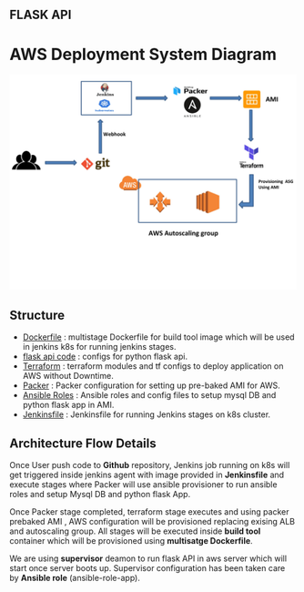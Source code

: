 ## FLASK API

# AWS Deployment System Diagram
<img src="Aws_deplyment_diag.jpg" width="700">

## Structure
* [Dockerfile](./Dockerfile) : multistage Dockerfile for build tool image which will be used in jenkins k8s for running jenkins stages.
* [flask api code](./api-code/) : configs for python flask api.
* [Terraform](./terraform/) : terraform modules and tf configs to deploy application on AWS without Downtime.
* [Packer](./packer) : Packer configuration for setting up pre-baked AMI for AWS.
* [Ansible Roles](./packer/roles) : Ansible roles and config files to setup mysql DB and python flask app in AMI.
* [Jenkinsfile](./Jenkinsfile) : Jenkinsfile for running Jenkins stages on k8s cluster.

## Architecture Flow Details

Once User push code to __Github__ repository, Jenkins job running on k8s will get triggered inside jenkins agent with image provided
in __Jenkinsfile__ and execute stages where Packer will use ansible provisioner to run ansible roles and setup Mysql DB and python
flask App.

Once Packer stage completed, terraform stage executes and using packer prebaked AMI , AWS configuration will be provisioned replacing exising ALB and autoscaling group. All stages will be executed inside __build tool__ container which will be provisioned using __multisatge Dockerfile__.

We are using __supervisor__ deamon to run flask API in aws server which will start once server boots up. Supervisor configuration has
been taken care by __Ansible role__ (ansible-role-app).
